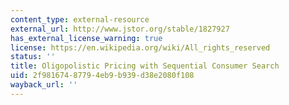 ```yaml
---
content_type: external-resource
external_url: http://www.jstor.org/stable/1827927
has_external_license_warning: true
license: https://en.wikipedia.org/wiki/All_rights_reserved
status: ''
title: Oligopolistic Pricing with Sequential Consumer Search
uid: 2f981674-8779-4eb9-b939-d38e2080f108
wayback_url: ''
---
```

